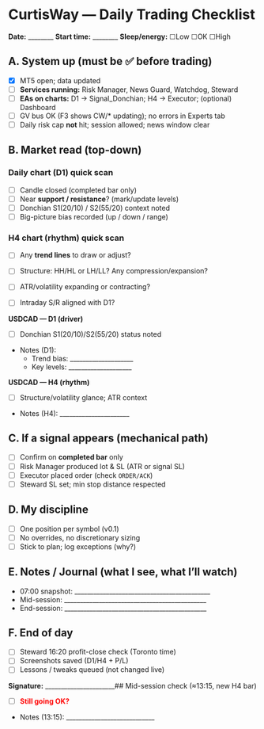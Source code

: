 # CurtisWay — Daily Trading Checklist

**Date:** ________    **Start time:** ________    **Sleep/energy:** ☐Low ☐OK ☐High

## A. System up (must be ✅ before trading)
- [x] MT5 open; data updated
- [ ] **Services running:** Risk Manager, News Guard, Watchdog, Steward
- [ ] **EAs on charts:** D1 → Signal_Donchian; H4 → Executor; (optional) Dashboard
- [ ] GV bus OK (F3 shows CW/* updating); no errors in Experts tab
- [ ] Daily risk cap **not** hit; session allowed; news window clear

## B. Market read (top-down)

### Daily chart (D1) quick scan
- [ ] Candle closed (completed bar only)
- [ ] Near **support / resistance**? (mark/update levels)
- [ ] Donchian S1(20/10) / S2(55/20) context noted
- [ ] Big-picture bias recorded (up / down / range)

### H4 chart (rhythm) quick scan
- [ ] Any **trend lines** to draw or adjust?
- [ ] Structure: HH/HL or LH/LL? Any compression/expansion?
- [ ] ATR/volatility expanding or contracting?
- [ ] Intraday S/R aligned with D1?



**USDCAD — D1 (driver)**
- [ ] Donchian S1(20/10)/S2(55/20) status noted
- Notes (D1):  
  - Trend bias: ____________________  
  - Key levels: ____________________

**USDCAD — H4 (rhythm)**
- [ ] Structure/volatility glance; ATR context
- Notes (H4): ______________________

## C. If a signal appears (mechanical path)
- [ ] Confirm on **completed bar** only
- [ ] Risk Manager produced lot & SL (ATR or signal SL)
- [ ] Executor placed order (check `ORDER/ACK`)
- [ ] Steward SL set; min stop distance respected

## D. My discipline
- [ ] One position per symbol (v0.1)
- [ ] No overrides, no discretionary sizing
- [ ] Stick to plan; log exceptions (why?)

## E. Notes / Journal (what I see, what I’ll watch)
- 07:00 snapshot: ___________________________________________
- Mid-session: _____________________________________________
- End-session: _____________________________________________

## F. End of day
- [ ] Steward 16:20 profit-close check (Toronto time)
- [ ] Screenshots saved (D1/H4 + P/L)
- [ ] Lessons / tweaks queued (not changed live)

**Signature:** ______________________## Mid-session check (≈13:15, new H4 bar)

- [ ] <span style="color:red"><b>Still going OK?</b></span>
- Notes (13:15): ____________________________

